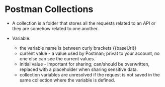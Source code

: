 # Postman Collections
- A collection is a folder that stores all the requests related to an API or they are somehow related to one another.

- Variable:
  - the variable name is between curly brackets {{baseUrl}}
  - current value - a value used by Postman; privat to your account, no one else can see the current values.
  - initial value - important for sharing; can/should be overwritten, replaced with a placeholder when sharing sensitive data.
  - collection variables are unresolved if the request is not saved in the same collection where the variable is defined.


